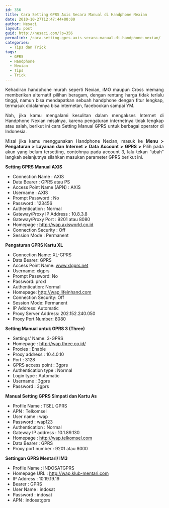 ```yaml
---
id: 356
title: Cara Setting GPRS Axis Secara Manual di Handphone Nexian
date: 2010-10-27T12:47:44+00:00
author: Nesaci
layout: post
guid: http://nesaci.com/?p=356
permalink: /cara-setting-gprs-axis-secara-manual-di-handphone-nexian/
categories:
  - Tips dan Trick
tags:
  - GPRS
  - Handphone
  - Nexian
  - Tips
  - Trick
---
```

<p style="text-align: justify;">
  Kehadiran handphone murah seperti Nexian, iMO maupun Cross memang memberikan alternatif pilihan beragam, dengan rentang harga tidak terlalu tinggi, namun bisa mendapatkan sebuah handphone dengan fitur lengkap, termasuk didalamnya bisa internetan, facebookan sampai YM.
</p>

<p style="text-align: justify;">
  Nah, jika kamu mengalami kesulitan dalam mengakses Internet di Handphone Nexian misalnya, karena pengaturan internetnya tidak lengkap atau salah, berikut ini cara Setting Manual GPRS untuk berbagai operator di Indonesia.
</p>

<p style="text-align: justify;">
  Misal jika kamu menggunakan Handphone Nexian, masuk ke <strong>Menu > Pengaturan > Layanan dan Internet > Data Account > GPRS > </strong>Pilih pada akun yang belum tersetting, contohnya pada account 3, lalu tekan “ubah” langkah selanjutnya silahkan masukan parameter GPRS berikut ini.
</p>

**Setting GPRS Manual AXIS**

  * Connection Name : AXIS
  * Data Bearer : GPRS atau PS
  * Access Point Name (APN) : AXIS
  * Username : AXIS
  * Prompt Password : No
  * Password : 123456
  * Authentication : Normal
  * Gateway/Proxy IP Address : 10.8.3.8
  * Gateway/Proxy Port : 9201 atau 8080
  * Homepage : http://wap.axisworld.co.id
  * Connection Security : Off
  * Session Mode : Permanent

<p style="text-align: justify;">
  <strong>Pengaturan GPRS Kartu XL</strong>
</p>

  * Connection Name: XL-GPRS
  * Data Bearer: GPRS
  * Access Point Name: www.xlgprs.net
  * Username: xlgprs
  * Prompt Password: No
  * Password: proxl
  * Authentication: Normal
  * Homepage: http://wap.lifeinhand.com
  * Connection Security: Off
  * Session Mode: Permanent
  * IP Address: Automatic
  * Proxy Server Address: 202.152.240.050
  * Proxy Port Number: 8080

<p style="text-align: justify;">
  <strong>Setting Manual untuk GPRS 3 (Three)</strong>
</p>

  * Settings’ Name: 3-GPRS
  * Homepage : http://wap.three.co.id/
  * Proxies : Enable
  * Proxy address : 10.4.0.10
  * Port : 3128
  * GPRS access point : 3gprs
  * Authentication type : Normal
  * Login type : Automatic
  * Username : 3gprs
  * Password : 3gprs

<p style="text-align: justify;">
  <strong>Manual Setting GPRS Simpati dan Kartu As</strong>
</p>

  * Profile Name : TSEL GPRS
  * APN : Telkomsel
  * User name : wap
  * Password : wap123
  * Authentication : Normal
  * Gateway IP address : 10.1.89.130
  * Homepage : http://wap.telkomsel.com
  * Data Bearer : GPRS
  * Proxy port number : 9201 atau 8000

<p style="text-align: justify;">
  <strong>Settingan GPRS Mentari/ IM3</strong>
</p>

  * Profile Name : INDOSATGPRS
  * Homepage URL : http://wap.klub-mentari.com
  * IP Address : 10.19.19.19
  * Bearer : GPRS
  * User Name : indosat
  * Password : indosat
  * APN : indosatgprs